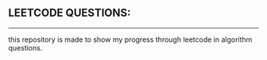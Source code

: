 ## LEETCODE QUESTIONS:
----------------------------------------------------------------
this repository is made to show my progress through leetcode in algorithm questions.